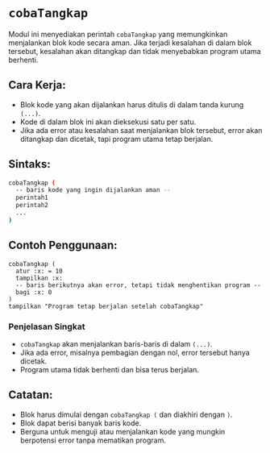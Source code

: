 # `cobaTangkap`
Modul ini menyediakan perintah `cobaTangkap` yang memungkinkan menjalankan blok kode secara aman. Jika terjadi kesalahan di dalam blok tersebut, kesalahan akan ditangkap dan tidak menyebabkan program utama berhenti.

## Cara Kerja:
- Blok kode yang akan dijalankan harus ditulis di dalam tanda kurung `(...)`.
- Kode di dalam blok ini akan dieksekusi satu per satu.
- Jika ada error atau kesalahan saat menjalankan blok tersebut, error akan ditangkap dan dicetak, tapi program utama tetap berjalan.

## Sintaks:
```bash
cobaTangkap (
  -- baris kode yang ingin dijalankan aman --
  perintah1
  perintah2
  ...
)
```

## Contoh Penggunaan:
```earl
cobaTangkap (
  atur :x: = 10
  tampilkan :x:
  -- baris berikutnya akan error, tetapi tidak menghentikan program --
  bagi :x: 0
)
tampilkan "Program tetap berjalan setelah cobaTangkap"
```
### Penjelasan Singkat
- `cobaTangkap` akan menjalankan baris-baris di dalam `(...)`.
- Jika ada error, misalnya pembagian dengan nol, error tersebut hanya dicetak.
- Program utama tidak berhenti dan bisa terus berjalan.

## Catatan:
- Blok harus dimulai dengan `cobaTangkap (` dan diakhiri dengan `)`.
- Blok dapat berisi banyak baris kode.
- Berguna untuk menguji atau menjalankan kode yang mungkin berpotensi error tanpa mematikan program.
